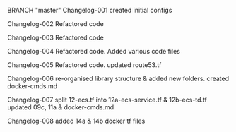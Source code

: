 BRANCH "master" 
Changelog-001
created initial configs

Changelog-002
Refactored code

Changelog-003
Refactored code

Changelog-004
Refactored code.
Added various code files

Changelog-005
Refactored code.
updated route53.tf

Changelog-006
re-organised library structure & added new folders.
created docker-cmds.md

Changelog-007
split 12-ecs.tf into 12a-ecs-service.tf & 12b-ecs-td.tf
updated 09c, 11a & docker-cmds.md

Changelog-008
added 14a & 14b docker tf files